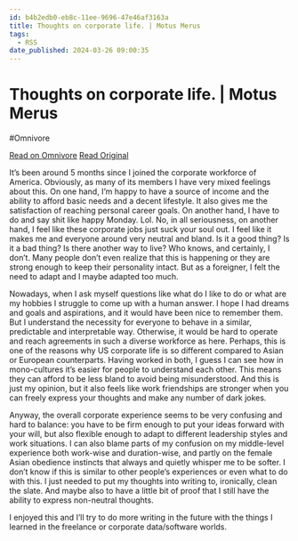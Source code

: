 ```yaml
---
id: b4b2edb0-eb8c-11ee-9696-47e46af3163a
title: Thoughts on corporate life. | Motus Merus
tags:
  - RSS
date_published: 2024-03-26 09:00:35
---
```


# Thoughts on corporate life. | Motus Merus
#Omnivore

[Read on Omnivore](https://omnivore.app/me/thoughts-on-corporate-life-motus-merus-18e7b8fcc9a)
[Read Original](https://motusmerus.bearblog.dev/thoughts-on-corporate-life/)



It’s been around 5 months since I joined the corporate workforce of America. Obviously, as many of its members I have very mixed feelings about this. On one hand, I’m happy to have a source of income and the ability to afford basic needs and a decent lifestyle. It also gives me the satisfaction of reaching personal career goals. On another hand, I have to do and say shit like happy Monday. Lol. No, in all seriousness, on another hand, I feel like these corporate jobs just suck your soul out. I feel like it makes me and everyone around very neutral and bland. Is it a good thing? Is it a bad thing? Is there another way to live? Who knows, and certainly, I don’t. Many people don’t even realize that this is happening or they are strong enough to keep their personality intact. But as a foreigner, I felt the need to adapt and I maybe adapted too much.

Nowadays, when I ask myself questions like what do I like to do or what are my hobbies I struggle to come up with a human answer. I hope I had dreams and goals and aspirations, and it would have been nice to remember them. But I understand the necessity for everyone to behave in a similar, predictable and interpretable way. Otherwise, it would be hard to operate and reach agreements in such a diverse workforce as here. Perhaps, this is one of the reasons why US corporate life is so different compared to Asian or European counterparts. Having worked in both, I guess I can see how in mono-cultures it’s easier for people to understand each other. This means they can afford to be less bland to avoid being misunderstood. And this is just my opinion, but it also feels like work friendships are stronger when you can freely express your thoughts and make any number of dark jokes.

Anyway, the overall corporate experience seems to be very confusing and hard to balance: you have to be firm enough to put your ideas forward with your will, but also flexible enough to adapt to different leadership styles and work situations. I can also blame parts of my confusion on my middle-level experience both work-wise and duration-wise, and partly on the female Asian obedience instincts that always and quietly whisper me to be softer. I don’t know if this is similar to other people’s experiences or even what to do with this. I just needed to put my thoughts into writing to, ironically, clean the slate. And maybe also to have a little bit of proof that I still have the ability to express non-neutral thoughts.

I enjoyed this and I’ll try to do more writing in the future with the things I learned in the freelance or corporate data&#x2F;software worlds.